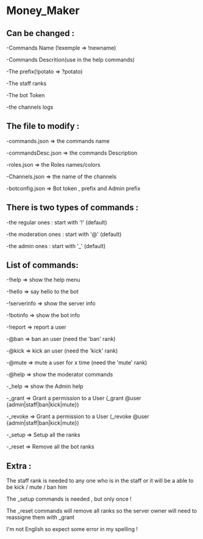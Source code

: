 # Money_Maker
## Can be changed : 
-Commands Name (!exemple => !newname)

-Commands Descrition(use in the help commands)

-The prefix(!potato => ?potato)

-The staff ranks

-The bot Token

-the channels logs


## The file to modify : 
-commands.json => the commands name

-commandsDesc.json => the commands Description

-roles.json => the Roles names/colors

-Channels.json => the name of the channels

-botconfig.json => Bot token , prefix and Admin prefix


## There is two types of commands : 
-the regular ones : start with '!' (default)

-the moderation ones : start with '@' (default)

-the admin ones : start with '_' (default)


## List of commands: 
-!help => show the help menu

-!hello => say hello to the bot

-!serverinfo => show the server info

-!botinfo => show the bot info

-!report => report a user

-@ban => ban an user (need the 'ban' rank)

-@kick => kick an user (need the 'kick' rank)

-@mute => mute a user for x time (need the 'mute' rank)

-@help => show the moderator commands

-_help => show the Admin help

-_grant => Grant a permission to a User (_grant @user {admin|staff|ban|kick|mute})

-_revoke => Grant a permission to a User (_revoke @user {admin|staff|ban|kick|mute})

-_setup => Setup all the ranks

-_reset => Remove all the bot ranks

## Extra :

The staff rank is needed to any one who is in the staff or it will be a able to be kick / mute / ban him

The _setup commands is needed , but only once !

The _reset commands will remove all ranks so the server owner will need to reassigne them with _grant

I'm not English so expect some error in my spelling !
